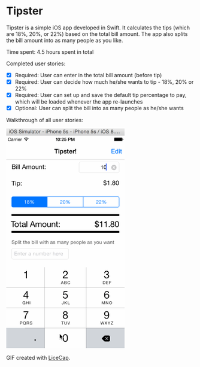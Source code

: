 # Tipster

Tipster is a simple iOS app developed in Swift. It calculates the tips (which are 18%, 20%, or 22%) based on the total bill amount. The app also splits the bill amount into as many people as you like. 

Time spent: 4.5 hours spent in total

Completed user stories:

 * [x] Required: User can enter in the total bill amount (before tip)
 * [x] Required: User can decide how much he/she wants to tip - 18%, 20% or 22%
 * [x] Required: User can set up and save the default tip percentage to pay, which will be loaded whenever the app re-launches
 * [x] Optional: User can split the bill into as many people as he/she wants
 
Walkthrough of all user stories:

![Video Walkthrough](TipsterDemo.gif)

GIF created with [LiceCap](http://www.cockos.com/licecap/).
